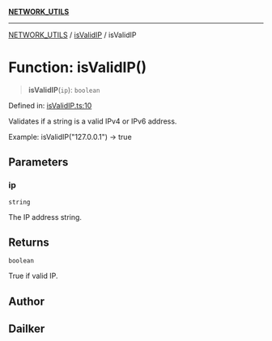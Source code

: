 [**NETWORK_UTILS**](../../README.md)

***

[NETWORK_UTILS](../../README.md) / [isValidIP](../README.md) / isValidIP

# Function: isValidIP()

> **isValidIP**(`ip`): `boolean`

Defined in: [isValidIP.ts:10](https://github.com/dailker/everyutil/blob/2a1290e25c1270a5e1af64099b97f8d5fc086e59/src/network/isValidIP.ts#L10)

Validates if a string is a valid IPv4 or IPv6 address.

Example: isValidIP("127.0.0.1") → true

## Parameters

### ip

`string`

The IP address string.

## Returns

`boolean`

True if valid IP.

## Author

## Dailker

